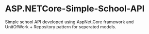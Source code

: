 # ASP.NETCore-Simple-School-API

Simple school API developed using AspNet.Core framework and UnitOfWork + Repository pattern for seperated models.
